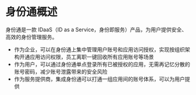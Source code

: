 # 身份通概述

身份通是一款 IDaaS（ID as a Service，身份即服务）产品，为用户提供安全、高效的身份管理服务。
* 作为企业，可以在身份通上集中管理用户账号和应用访问授权，实现按组织架构开通应用访问权限，员工离职一键回收所有应用账号等场景
* 作为用户，可以通过身份通单点登录所有已被授权的应用，无需再记忆分散的账号密码，减少账号泄露带来的安全风险
* 作为服务提供商，集成身份通可以打通一组应用间的账号体系，可以为用户提供
